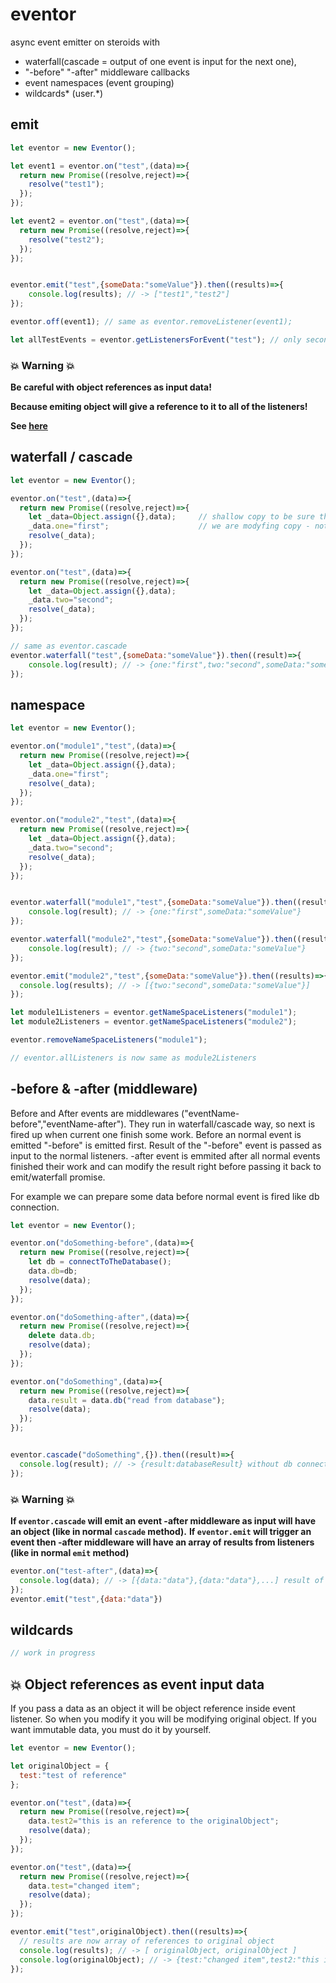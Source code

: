 # eventor
async event emitter on steroids with
- waterfall(cascade = output of one event is input for the next one),
- "-before" "-after" middleware callbacks
- event namespaces (event grouping)
- wildcards\* (user.\*)

## emit

```javascript
let eventor = new Eventor();

let event1 = eventor.on("test",(data)=>{
  return new Promise((resolve,reject)=>{
    resolve("test1");
  });
});

let event2 = eventor.on("test",(data)=>{
  return new Promise((resolve,reject)=>{
    resolve("test2");
  });
});


eventor.emit("test",{someData:"someValue"}).then((results)=>{
    console.log(results); // -> ["test1","test2"]
});

eventor.off(event1); // same as eventor.removeListener(event1);

let allTestEvents = eventor.getListenersForEvent("test"); // only second event object (not id)
```


### :collision: Warning :collision:

**Be careful with object references as input data!**

**Because emiting object will give a reference to it to all of the listeners!**

**See [here](#collision-object-references-as-event-input-data)**





## waterfall / cascade

```javascript
let eventor = new Eventor();

eventor.on("test",(data)=>{
  return new Promise((resolve,reject)=>{
    let _data=Object.assign({},data);     // shallow copy to be sure that cascade works
    _data.one="first";                    // we are modyfing copy - not the original one from emitter
    resolve(_data);
  });
});

eventor.on("test",(data)=>{
  return new Promise((resolve,reject)=>{
    let _data=Object.assign({},data);
    _data.two="second";
    resolve(_data);
  });
});

// same as eventor.cascade
eventor.waterfall("test",{someData:"someValue"}).then((result)=>{
    console.log(result); // -> {one:"first",two:"second",someData:"someValue"}
});
```


## namespace
```javascript
let eventor = new Eventor();

eventor.on("module1","test",(data)=>{
  return new Promise((resolve,reject)=>{
    let _data=Object.assign({},data);
    _data.one="first";
    resolve(_data);
  });
});

eventor.on("module2","test",(data)=>{
  return new Promise((resolve,reject)=>{
    let _data=Object.assign({},data);
    _data.two="second";
    resolve(_data);
  });
});


eventor.waterfall("module1","test",{someData:"someValue"}).then((result)=>{
    console.log(result); // -> {one:"first",someData:"someValue"}
});

eventor.waterfall("module2","test",{someData:"someValue"}).then((result)=>{
    console.log(result); // -> {two:"second",someData:"someValue"}
});

eventor.emit("module2","test",{someData:"someValue"}).then((results)=>{
  console.log(results); // -> [{two:"second",someData:"someValue"}]
});

let module1Listeners = eventor.getNameSpaceListeners("module1");
let module2Listeners = eventor.getNameSpaceListeners("module2");

eventor.removeNameSpaceListeners("module1");

// eventor.allListeners is now same as module2Listeners

```


## -before & -after (middleware)

Before and After events are middlewares ("eventName-before","eventName-after").
They run in waterfall/cascade way, so next is fired up when current one finish some work.
Before an normal event is emitted "-before" is emitted first.
Result of the "-before" event is passed as input to the normal listeners.
-after event is emmited after all normal events finished their work and can modify the result right before passing it back to emit/waterfall promise.

For example we can prepare some data before normal event is fired like db connection.
```javascript
let eventor = new Eventor();

eventor.on("doSomething-before",(data)=>{
  return new Promise((resolve,reject)=>{
    let db = connectToTheDatabase();
    data.db=db;
    resolve(data);
  });
});

eventor.on("doSomething-after",(data)=>{
  return new Promise((resolve,reject)=>{
    delete data.db;
    resolve(data);
  });
});

eventor.on("doSomething",(data)=>{
  return new Promise((resolve,reject)=>{
    data.result = data.db("read from database");
    resolve(data);
  });
});


eventor.cascade("doSomething",{}).then((result)=>{
  console.log(result); // -> {result:databaseResult} without db connection
});
```


### :collision: Warning :collision:

**If `eventor.cascade` will emit an event -after middleware as input will have an object (like in normal `cascade` method).**
**If `eventor.emit` will trigger an event then -after middleware will have an array of results from listeners (like in normal `emit` method)**

```javascript
eventor.on("test-after",(data)=>{
  console.log(data); // -> [{data:"data"},{data:"data"},...] result of the emit method is an array
});
eventor.emit("test",{data:"data"})
```




## wildcards
```javascript
// work in progress
```

## :collision: Object references as event input data

If you pass a data as an object it will be object reference inside event listener.
So when you modify it you will be modifying original object.
If you want immutable data, you must do it by yourself.

```javascript
let eventor = new Eventor();

let originalObject = {
  test:"test of reference"
};

eventor.on("test",(data)=>{
  return new Promise((resolve,reject)=>{
    data.test2="this is an reference to the originalObject";
    resolve(data);
  });
});

eventor.on("test",(data)=>{
  return new Promise((resolve,reject)=>{
    data.test="changed item";
    resolve(data);
  });
});

eventor.emit("test",originalObject).then((results)=>{
  // results are now array of references to original object
  console.log(results); // -> [ originalObject, originalObject ]
  console.log(originalObject); // -> {test:"changed item",test2:"this is an reference to the originalObject"}
});
```

